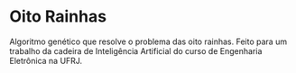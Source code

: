 # Oito Rainhas
Algoritmo genético que resolve o problema das oito rainhas. Feito para um trabalho da cadeira de Inteligência Artificial do curso de Engenharia Eletrônica na UFRJ.
